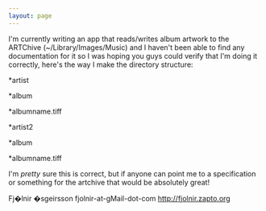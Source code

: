 ```yaml
---
layout: page
---
```


I'm currently writing an app that reads/writes album artwork to the ARTChive (~/Library/Images/Music) and I haven't been able to find any documentation for it so I was hoping you guys could verify that I'm doing it correctly, here's the way I make the directory structure:


*artist


*album


*albumname.tiff



*artist2


*album


*albumname.tiff




I'm _pretty_ sure this is correct, but if anyone can point me to a specification or something for the artchive that would be absolutely great!

Fj�lnir �sgeirsson
fjolnir-at-gMail-dot-com
http://fjolnir.zapto.org
